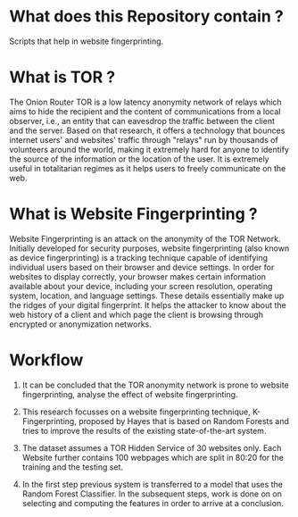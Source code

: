 # What does this Repository contain ?
Scripts that help in website fingerprinting.

# What is TOR ?
The Onion Router TOR is a low latency anonymity network of relays which aims to hide the
recipient and the content of communications from a local observer, i.e., an entity that can
eavesdrop the traffic between the client and the server. Based on that research, it offers a
technology that bounces internet users' and websites' traffic through "relays" run by thousands
of volunteers around the world, making it extremely hard for anyone to identify the source of
the information or the location of the user. It is extremely useful in totalitarian regimes as it
helps users to freely communicate on the web.


# What is Website Fingerprinting ?
Website Fingerprinting is an attack on the anonymity of the TOR Network. Initially developed
for security purposes, website fingerprinting (also known as device fingerprinting) is a tracking
technique capable of identifying individual users based on their browser and device settings. In
order for websites to display correctly, your browser makes certain information available about
your device, including your screen resolution, operating system, location, and language
settings. These details essentially make up the ridges of your digital fingerprint. It helps the
attacker to know about the web history of a client and which page the client is browsing through
encrypted or anonymization networks.

# Workflow

1. It can be concluded that the TOR anonymity network is prone to website fingerprinting, analyse the effect of website
fingerprinting. 

2. This research focusses on a website fingerprinting technique, K-Fingerprinting,
proposed by Hayes that is based on Random Forests and tries to improve the results of the
existing state-of-the-art system. 

3. The dataset assumes a TOR Hidden Service of 30 websites
only. Each Website further contains 100 webpages which are split in 80:20 for the training and the testing set.

4. In the first step previous system is transferred to a  model that uses the Random
Forest Classifier. In the subsequent steps, work is done on on selecting and computing the
features in order to arrive at a conclusion.
